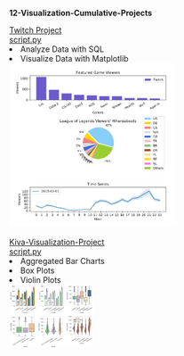 **12-Visualization-Cumulative-Projects**
<div style="float:left">
<a href="Visualize_Data_with_Matplotlib.py">
Twitch Project</br>
script.py</a>
<li>Analyze Data with SQL</li>
<li>Visualize Data with Matplotlib</li>
<img src="img/Visualize_Data_with_Matplotlib.png" alt="img" width="60%" ></a></br></br>
 
<a href="Visualizing_Kiva_Data_with_Seaborn.ipynb">
Kiva-Visualization-Project</br>
script.py</a>
<li>Aggregated Bar Charts</li>
<li>Box Plots</li>
<li>Violin Plots</li>
<img src="img/Visualizing_Kiva_Data_with_Seaborn.png" alt="img" width="30%"></a></br>

</div>


